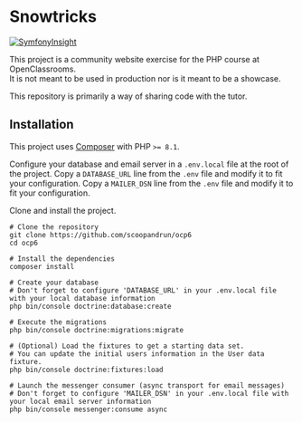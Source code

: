 # Snowtricks

[![SymfonyInsight](https://insight.symfony.com/projects/c5984add-ba28-4fd6-8062-b6e3ff7abed0/big.svg)](https://insight.symfony.com/projects/c5984add-ba28-4fd6-8062-b6e3ff7abed0)

This project is a community website exercise for the PHP course at OpenClassrooms.  
It is not meant to be used in production nor is it meant to be a showcase.

This repository is primarily a way of sharing code with the tutor.

## Installation

This project uses [Composer](https://getcomposer.org) with PHP `>= 8.1`.

Configure your database and email server in a `.env.local` file at the root of the project.
Copy a `DATABASE_URL` line from the `.env` file and modify it to fit your configuration.
Copy a `MAILER_DSN` line from the `.env` file and modify it to fit your configuration.

Clone and install the project.

```shell
# Clone the repository
git clone https://github.com/scoopandrun/ocp6
cd ocp6

# Install the dependencies
composer install

# Create your database
# Don't forget to configure 'DATABASE_URL' in your .env.local file with your local database information
php bin/console doctrine:database:create

# Execute the migrations
php bin/console doctrine:migrations:migrate

# (Optional) Load the fixtures to get a starting data set.
# You can update the initial users information in the User data fixture.
php bin/console doctrine:fixtures:load

# Launch the messenger consumer (async transport for email messages)
# Don't forget to configure 'MAILER_DSN' in your .env.local file with your local email server information
php bin/console messenger:consume async
```
